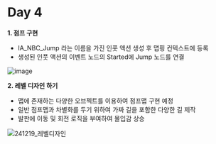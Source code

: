 # Day 4
**1. 점프 구현**

- IA_NBC_Jump 라는 이름을 가진 인풋 액션 생성 후 맵핑 컨텍스트에 등록
- 생성된 인풋 액션의 이벤트 노드의 Started에 Jump 노드를 연결

![image](https://github.com/user-attachments/assets/7c9edab6-57a5-47a6-8e51-60c9692ab62b)


**2. 레벨 디자인 하기**

- 맵에 존재하는 다양한 오브젝트를 이용하여 점프맵 구현 예정
- 일반 점프맵과 차별화를 두기 위하여 가짜 길을 포함한 다양한 길 제작
- 발판에 이동 및 회전 로직을 부여하여 몰입감 상승

![241219_레벨디자인](https://github.com/user-attachments/assets/df522483-8581-4201-9290-88cdc0550ae4)


